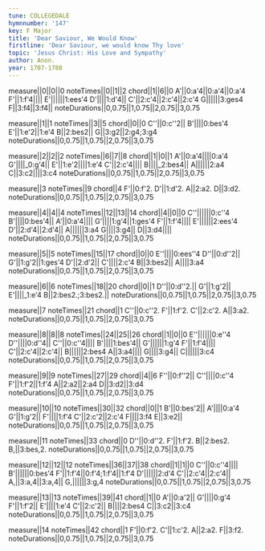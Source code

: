 ```yaml
---
tune: COLLEGEDALE
hymnnumber: '147'
key: F Major
title: 'Dear Saviour, We Would Know'
firstline: 'Dear Saviour, we would know Thy love'
topic: 'Jesus Christ: His Love and Sympathy'
author: Anon.
year: 1707-1788
---
```

measure||0||0||0
noteTimes||0||1||2
chord||1||6||0
A'||0:a'4||0:a'4||0:a'4
F'||1:f'4||||
E'||||||1:ees'4
D'||||1:d'4||
C'||2:c'4||2:c'4||2:c'4
G||||||3:ges4
F||3:f4||3:f4||
noteDurations||0,0.75||1,0.75||2,0.75||3,0.75

measure||1||1
noteTimes||3||5
chord||0||0
C''||0:c''2||
B'||||0:bes'4
E'||1:e'2||1:e'4
B||2:bes2||
G||3:g2||2:g4;3:g4
noteDurations||0,0.75||1,0.75||2,0.75||3,0.75

measure||2||2||2
noteTimes||6||7||8
chord||1||0||1
A'||0:a'4||||0:a'4
G'||||_0:g'4||
E'||1:e'2||||1:e'4
C'||2:c'4||||
B||||_2:bes4||
A||||||2:a4
C||3:c2||||3:c4
noteDurations||0,0.75||1,0.75||2,0.75||3,0.75

measure||3
noteTimes||9
chord||4
F'||0:f'2.
D'||1:d'2.
A||2:a2.
D||3:d2.
noteDurations||0,0.75||1,0.75||2,0.75||3,0.75

measure||4||4||4
noteTimes||12||13||14
chord||4||0||0
C''||||||0:c''4
B'||||0:bes'4||
A'||0:a'4||||
G'||||1:g'4||1:ges'4
F'||1:f'4||||
E'||||||2:ees'4
D'||2:d'4||2:d'4||
A||||||3:a4
G||||3:g4||
D||3:d4||||
noteDurations||0,0.75||1,0.75||2,0.75||3,0.75

measure||5||5
noteTimes||15||17
chord||0||0
E''||||0:ees''4
D''||0:d''2||
G'||1:g'2||1:ges'4
D'||2:d'2||
C'||||2:c'4
B||3:bes2||
A||||3:a4
noteDurations||0,0.75||1,0.75||2,0.75||3,0.75

measure||6||6
noteTimes||18||20
chord||0||1
D''||0:d''2.||
G'||1:g'2||
E'||||_1:e'4
B||2:bes2.;3:bes2.||
noteDurations||0,0.75||1,0.75||2,0.75||3,0.75

measure||7
noteTimes||21
chord||1
C''||0:c''2.
F'||1:f'2.
C'||2:c'2.
A||3:a2.
noteDurations||0,0.75||1,0.75||2,0.75||3,0.75

measure||8||8||8
noteTimes||24||25||26
chord||1||0||0
E''||||||0:e''4
D''||||0:d''4||
C''||0:c''4||||
B'||||1:bes'4||
G'||||||1:g'4
F'||1:f'4||||
C'||2:c'4||2:c'4||
B||||||2:bes4
A||3:a4||||
G||||3:g4||
C||||||3:c4
noteDurations||0,0.75||1,0.75||2,0.75||3,0.75

measure||9||9
noteTimes||27||29
chord||4||6
F''||0:f''2||
C''||||0:c''4
F'||1:f'2||1:f'4
A||2:a2||2:a4
D||3:d2||3:d4
noteDurations||0,0.75||1,0.75||2,0.75||3,0.75

measure||10||10
noteTimes||30||32
chord||0||1
B'||0:bes'2||
A'||||0:a'4
G'||1:g'2||
F'||||1:f'4
C'||2:c'2||2:c'4
F||||3:f4
E||3:e2||
noteDurations||0,0.75||1,0.75||2,0.75||3,0.75

measure||11
noteTimes||33
chord||0
D''||0:d''2.
F'||1:f'2.
B||2:bes2.
B,||3:bes,2.
noteDurations||0,0.75||1,0.75||2,0.75||3,0.75

measure||12||12||12
noteTimes||36||37||38
chord||1||1||0
C''||0:c''4||||
B'||||||0:bes'4
F'||1:f'4||0:f'4;1:f'4||1:f'4
D'||||||2:d'4
C'||2:c'4||2:c'4||
A,||3:a,4||3:a,4||
G,||||||3:g,4
noteDurations||0,0.75||1,0.75||2,0.75||3,0.75

measure||13||13
noteTimes||39||41
chord||1||0
A'||0:a'2||
G'||||0:g'4
F'||1:f'2||
E'||||1:e'4
C'||2:c'2||
B||||2:bes4
C||3:c2||3:c4
noteDurations||0,0.75||1,0.75||2,0.75||3,0.75

measure||14
noteTimes||42
chord||1
F'||0:f'2.
C'||1:c'2.
A||2:a2.
F||3:f2.
noteDurations||0,0.75||1,0.75||2,0.75||3,0.75

